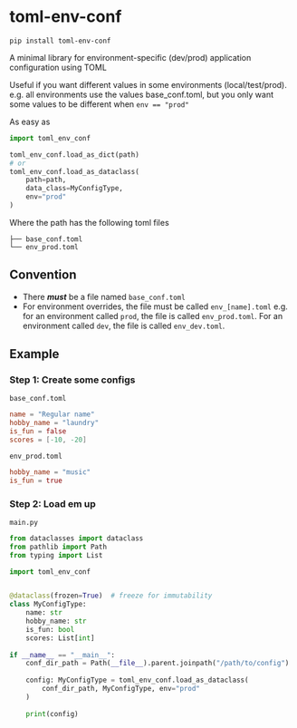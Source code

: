 # toml-env-conf

`pip install toml-env-conf`

A minimal library for environment-specific (dev/prod) application configuration using TOML

Useful if you want different values in some environments (local/test/prod). e.g. all environments use 
the values base_conf.toml, but you only want some values to be different when
`env == "prod"`

As easy as 
```python
import toml_env_conf

toml_env_conf.load_as_dict(path)
# or
toml_env_conf.load_as_dataclass(
    path=path,
    data_class=MyConfigType,
    env="prod"
)
```

Where the path has the following toml files
```
├── base_conf.toml
└── env_prod.toml
```

## Convention
- There ***must*** be a file named `base_conf.toml`
- For environment overrides, the file must be called `env_[name].toml`
e.g. for an environment called `prod`, the file is called `env_prod.toml`.
For an environment called `dev`, the file is called `env_dev.toml`.


## Example

### Step 1: Create some configs

`base_conf.toml`
```toml
name = "Regular name"
hobby_name = "laundry"
is_fun = false
scores = [-10, -20]
```

`env_prod.toml`
```toml
hobby_name = "music"
is_fun = true
```

### Step 2: Load em up

`main.py`
```python
from dataclasses import dataclass
from pathlib import Path
from typing import List

import toml_env_conf


@dataclass(frozen=True)  # freeze for immutability
class MyConfigType:
    name: str
    hobby_name: str
    is_fun: bool
    scores: List[int]
   
if __name__ == "__main__":
    conf_dir_path = Path(__file__).parent.joinpath("/path/to/config")
    
    config: MyConfigType = toml_env_conf.load_as_dataclass(
        conf_dir_path, MyConfigType, env="prod"
    )
    
    print(config)
```